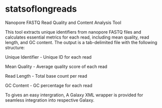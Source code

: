 # statsoflongreads
Nanopore FASTQ Read Quality and Content Analysis Tool

This tool extracts unique identifiers from nanopore FASTQ files and calculates essential metrics for each read, including mean quality, read length, and GC content. The output is a tab-delimited file with the following structure:

Unique Identifier - Unique ID for each read

Mean Quality - Average quality score of each read

Read Length - Total base count per read

GC Content - GC percentage for each read

To gives an easy intergration, A Galaxy XML wrapper is provided for seamless integration into respective Galaxy.

